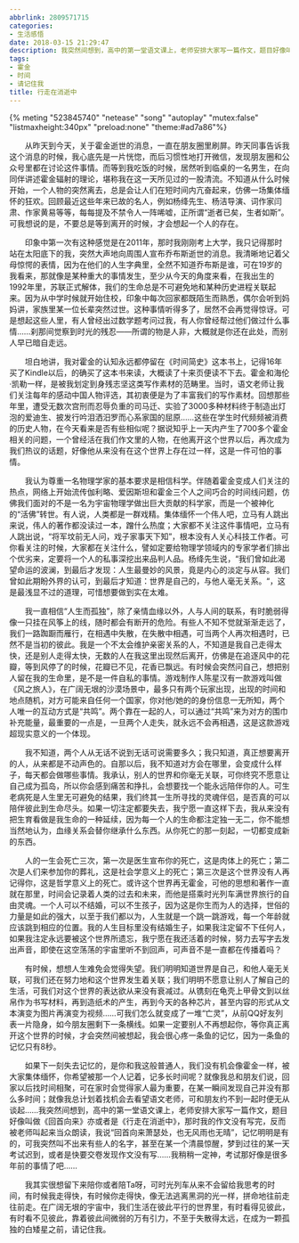 ```yaml
---
abbrlink: 2809571715
categories:
- 生活感悟
date: 2018-03-15 21:29:47
description: 我突然间想到，高中的第一堂语文课上，老师安排大家写一篇作文，题目好像叫做《回首向来》亦或者是《行走在消逝中》，那时我的作文没有写完，反而被老师叫起来当众朗读，我说“回首向来萧瑟处，也无风雨也无晴”，记忆明明是有的，可我突然叫不出来有些人的名字，甚至在某一个清晨惊醒，梦到过往的某一天考试迟到，或者是快要交卷发现作文没有写;大家都不关注这件事情吧，立马有人跳出说，“将军坟前无人问，戏子家事天下知”，根本没有人关心科技工作者;我承认，别人的世界和你毫无关联，可你终究不愿意让自己成为孤岛，所以你会感到痛苦和挣扎，会想要找一个能永远陪伴你的人
tags:
- 霍金
- 时间
- 请记住我
title: 行走在消逝中
---
```


{% meting "523845740" "netease" "song" "autoplay" "mutex:false" "listmaxheight:340px" "preload:none" "theme:#ad7a86"%}

&emsp;&emsp;从昨天到今天，关于霍金逝世的消息，一直在朋友圈里刷屏。昨天同事告诉我这个消息的时候，我心底先是一片恍惚，而后习惯性地打开微信，发现朋友圈和公众号里都在讨论这件事情。而等到我吃饭的时候，居然听到临桌的一名男生，在向同伴讲述霍金辐射的理论，堪称我在这一天所见过的一股清流。不知道从什么时候开始，一个人物的突然离去，总是会让人们在短时间内亢奋起来，仿佛一场集体缅怀的狂欢。回顾最近这些年来已故的名人，例如杨绛先生、杨洁导演、词作家闫肃、作家黄易等等，每每提及不禁令人一阵唏嘘，正所谓“逝者已矣，生者如斯”。可我想说的是，不要总是等到离开的时候，才会想起一个人的存在。

&emsp;&emsp;印象中第一次有这种感觉是在2011年，那时我刚刚考上大学，我只记得那时站在太阳底下的我，突然大声地向周围人宣布乔布斯逝世的消息。我清晰地记着父母惊愕的表情，因为在他们的人生字典里，全然不知道乔布斯是谁，可在19岁的我看来，那就像是某种重大的事情发生，至少从今天的角度来看，在我出生的1992年里，苏联正式解体，我们的生命总是不可避免地和某种历史进程关联起来。因为从中学时候就开始住校，印象中每次回家都既陌生而熟悉，偶尔会听到妈妈讲，家族里某一位长辈突然过世。这种事情听得多了，居然不会再觉得惊讶。可是想起这些人里，有人曾经出过数学题考问过我，有人你曾经帮过他们做过什么事情……刹那间觉察到时光的残忍——所谓的物是人非，大概就是你还在此处，而别人早已暗自走远。

&emsp;&emsp;坦白地讲，我对霍金的认知永远都停留在《时间简史》这本书上，记得16年买了Kindle以后，的确买了这本书来读，大概读了十来页便读不下去。霍金和海伦·凯勒一样，是被我划定到身残志坚这类写作素材的范畴里。当时，语文老师让我们关注每年的感动中国人物评选，其初衷便是为了丰富我们的写作素材。回想那些年里，遭受无数次宫刑而忍辱负重的司马迁、实验了3000多种材料终于制造出灯泡的爱迪生、披发行吟泪洒汨罗而心系家国的屈原……这些在学生时代频频被消费的历史人物，在今天看来是否有些相似呢？据说知乎上一天内产生了700多个霍金相关的问题，一个曾经活在我们作文里的人物，在他离开这个世界以后，再次成为我们热议的话题，好像他从来没有在这个世界上存在过一样，这是一件可怕的事情。

&emsp;&emsp;我认为尊重一名物理学家的基本要求是相信科学。伴随着霍金变成人们关注的热点，网络上开始流传伽利略、爱因斯坦和霍金三个人之间巧合的时间线问题，仿佛我们面对的不是一名为宇宙物理学做出巨大贡献的科学家，而是一个被神化的“活佛”转世。有人说，人类都是一群戏精。集体缅怀一个伟人吧，立马有人跳出来说，伟人的著作都没读过一本，蹭什么热度；大家都不关注这件事情吧，立马有人跳出说，“将军坟前无人问，戏子家事天下知”，根本没有人关心科技工作者。可你看关注的时候，大家都在关注什么，譬如定要给物理学领域内的专家学者们排出个优劣来，定要将一个人的私事深挖出来品判人品。杨绛先生说，“我们曾如此渴望命运的波澜，到最后才发现：人生最曼妙的风景，竟是内心的淡定与从容。我们曾如此期盼外界的认可，到最后才知道：世界是自己的，与他人毫无关系。“，这是最浅显不过的道理，可惜想要做到实在太难。

&emsp;&emsp;我一直相信“人生而孤独”，除了亲情血缘以外，人与人间的联系，有时脆弱得像一只挂在风筝上的线，随时都会有断开的危险。有些人不知不觉就渐渐走远了，我们一路踟蹰而雁行，在相遇中失散，在失散中相遇，可当两个人再次相遇时，已然不是当初的彼此。我是一个不太会维护亲密关系的人，不知道是我自己走得太快，还是别人走得太快，无数的人在我这里出现然后离开，仿佛是在追逐风中的花瓣，等到风停了的时候，花瓣已不见，花香已飘远。有时候会突然问自己，想把别人留在我的生命里，是不是一件自私的事情。游戏制作人陈星汉有一款游戏叫做《风之旅人》，在广阔无垠的沙漠场景中，最多只有两个玩家出现，出现的时间和地点随机，对方可能来自任何一个国家，你对他/她的的身份信息一无所知，两个人唯一的互动方式是“共鸣”。两个靠在一起的人，可以通过“共鸣”来为对方的围巾补充能量，最重要的一点是，一旦两个人走失，就永远不会再相遇，这是这款游戏超现实意义的一个体现。

&emsp;&emsp;我不知道，两个人从无话不说到无话可说需要多久；我只知道，真正想要离开的人，从来都是不动声色的。自那以后，我不知道对方会在哪里，会变成什么样子，每天都会做哪些事情。我承认，别人的世界和你毫无关联，可你终究不愿意让自己成为孤岛，所以你会感到痛苦和挣扎，会想要找一个能永远陪伴你的人。可生老病死是人生里无可避免的结果，我们终其一生所寻找的灵魂伴侣，是否真的可以陪伴彼此到生命尽头。如果一切注定都要失去，我宁愿一直这样下去，我从来没有把生育看做是我生命的一种延续，因为每一个人的生命都注定独一无二，你不能想当然地认为，血缘关系会替你继承什么东西。从你死亡的那一刻起，一切都变成新的东西。

&emsp;&emsp;人的一生会死亡三次，第一次是医生宣布你的死亡，这是肉体上的死亡；第二次是人们来参加你的葬礼，这是社会学意义上的死亡；第三次是这个世界没有人再记得你，这是哲学意义上的死亡。或许这个世界再无霍金，可他的思想和著作一直就在那里，时间会记录着人类的过去和未来，而他是搭乘时光列车满世界旅行的自由灵魂。一个人可以不结婚，可以不生孩子，因为这是你生而为人的选择，世俗的力量是如此的强大，以至于我们都以为，人生就是一个跳一跳游戏，每一个年龄就应该跳到相应的位置。我的人生目标里没有结婚生子，如果我注定留不下任何人，如果我注定永远要被这个世界所遗忘，我宁愿在我还活着的时候，努力去写字去发出声音，即使在这空荡荡的宇宙里听不到回声，可声音不是一直都在传播着吗？

&emsp;&emsp;有时候，想想人生难免会觉得失望。我们明明知道世界是自己，和他人毫无关联，可我们还在努力地和这个世界发生着关联；我们明明不愿意让别人了解自己的生活，可我们对这个世界的表达欲从来没有衰减过。从镌刻在龟壳上甲骨文到以丝帛作为书写材料，再到造纸术的产生，再到今天的各种芯片，甚至内容的形式从文本演变为图片再演变为视频……可我们怎么就变成了一堆“亡灵”，从前QQ好友列表一片隐身，如今朋友圈剩下一条横线。如果一定要别人不再想起你，等你真正离开这个世界的时候，才会突然间被想起，我会很心疼一条鱼的记忆，因为一条鱼的记忆只有8秒。

&emsp;&emsp;如果下一刻失去记忆的，是你和我这般普通人，我们没有机会像霍金一样，被大家集体缅怀，你希望被那一个人记着，记多长时间呢？就像我总和朋友们说，回家以后找时间相聚，可在家时会觉得家人最为重要，在某一瞬间发现自己并没有那么多时间；就像我总计划着找机会去看望语文老师，可和朋友约不到一起时便无从谈起……我突然间想到，高中的第一堂语文课上，老师安排大家写一篇作文，题目好像叫做《回首向来》亦或者是《行走在消逝中》，那时我的作文没有写完，反而被老师叫起来当众朗读，我说“回首向来萧瑟处，也无风雨也无晴”，记忆明明是有的，可我突然叫不出来有些人的名字，甚至在某一个清晨惊醒，梦到过往的某一天考试迟到，或者是快要交卷发现作文没有写……我稍稍一定神，考试那好像是很多年前的事情了吧……

&emsp;&emsp;我其实很想留下来陪你或者陪Ta呀，可时光列车从来不会留给我思考的时间，有时候我走得快，有时候你走得快，像无法逃离黑洞的光一样，拼命地往前走往前走。在广阔无垠的宇宙中，我们生活在彼此平行的世界里，有时看得见彼此，有时看不见彼此，靠着彼此间微弱的万有引力，不至于失散得太远，在成为一颗孤独的白矮星之前，请记住我。